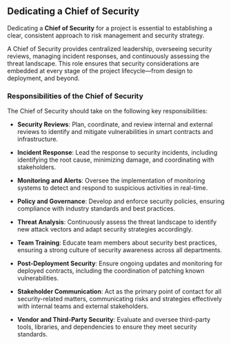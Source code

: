 ## Dedicating a Chief of Security

Dedicating a **Chief of Security** for a project is essential to establishing a clear, consistent approach to risk management and security strategy.

A Chief of Security provides centralized leadership, overseeing security reviews, managing incident responses, and continuously assessing the threat landscape. This role ensures that security considerations are embedded at every stage of the project lifecycle—from design to deployment, and beyond.

### Responsibilities of the Chief of Security

The Chief of Security should take on the following key responsibilities:

- **Security Reviews**: Plan, coordinate, and review internal and external reviews to identify and mitigate vulnerabilities in smart contracts and infrastructure.

- **Incident Response**: Lead the response to security incidents, including identifying the root cause, minimizing damage, and coordinating with stakeholders.

- **Monitoring and Alerts**: Oversee the implementation of monitoring systems to detect and respond to suspicious activities in real-time.

- **Policy and Governance**: Develop and enforce security policies, ensuring compliance with industry standards and best practices.

- **Threat Analysis**: Continuously assess the threat landscape to identify new attack vectors and adapt security strategies accordingly.

- **Team Training**: Educate team members about security best practices, ensuring a strong culture of security awareness across all departments.

- **Post-Deployment Security**: Ensure ongoing updates and monitoring for deployed contracts, including the coordination of patching known vulnerabilities.

- **Stakeholder Communication**: Act as the primary point of contact for all security-related matters, communicating risks and strategies effectively with internal teams and external stakeholders.

- **Vendor and Third-Party Security**: Evaluate and oversee third-party tools, libraries, and dependencies to ensure they meet security standards.